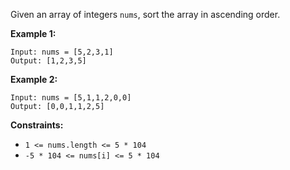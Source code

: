 Given an array of integers `nums`, sort the array in ascending order.



**Example 1:**

    
    
    Input: nums = [5,2,3,1]
    Output: [1,2,3,5]
    

**Example 2:**

    
    
    Input: nums = [5,1,1,2,0,0]
    Output: [0,0,1,1,2,5]
    



**Constraints:**

  * `1 <= nums.length <= 5 * 104`
  * `-5 * 104 <= nums[i] <= 5 * 104`

